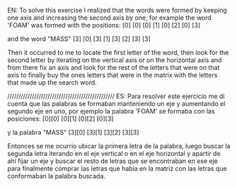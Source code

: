 EN:
To solve this exercise I realized that the words were formed by keeping one axis and increasing the second axis by one,
for example the word 'FOAM' was formed with the positions:
[0] [0]
[0] [1]
[0] [2]
[0] [3]

and the word "MASS"
[3] [0] [3] [1] [3] [2] [3] [3]

Then it occurred to me to locate the first letter of the word,
then look for the second letter by iterating on the vertical axis or on the horizontal axis
and from there fix an axis and look for the rest of the letters that were on that axis to
finally buy the ones letters that were in the matrix with the letters that made up the search word.


////////////////////////////////////////////////
ES:
Para resolver este ejercicio me di cuenta que las palabras se formaban manteniendo un eje y aumentando el segundo eje en uno,
por ejemplo la palabra 'FOAM' se formaba con las posiciones:
[0][0]
[0][1]
[0][2]
[0][3]

y la palabra "MASS" 
[3][0] [3][1] [3][2] [3][3]

Entonces se me ocurrio ubicar la primera letra de la palabra,
luego buscar la segunda letra iterando en el eje vertical o en el eje horizontal y
apartir de ahi fijar un eje y buscar el resto de letras que se encontraban en ese eje para
finalmente comprar las letras que habia en la matriz con las letras que conformaban la palabra buscada.